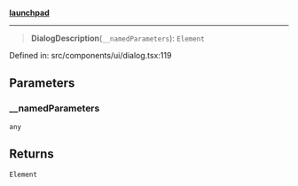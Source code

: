 [**launchpad**](index.md)

***

> **DialogDescription**(`__namedParameters`): `Element`

Defined in: src/components/ui/dialog.tsx:119

## Parameters

### \_\_namedParameters

`any`

## Returns

`Element`
